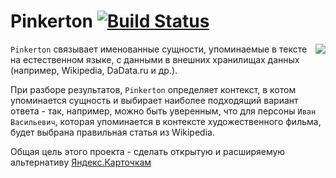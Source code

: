 # Pinkerton [![Build Status](https://travis-ci.org/bureaucratic-labs/pinkerton.svg?branch=master)](https://travis-ci.org/bureaucratic-labs/pinkerton)

<img align="right" src="http://i.imgur.com/gRXgf48.png">

`Pinkerton` связывает именованные сущности, упоминаемые в тексте на естественном языке, с данными в внешних хранилищах данных (например, Wikipedia, DaData.ru и др.).

При разборе результатов, `Pinkerton` определяет контекст, в котом упоминается сущность и выбирает наиболее подходящий вариант ответа - так, например, можно быть уверенным, что для персоны `Иван Васильевич`, которая упоминается в контексте художественного фильма, будет выбрана правильная статья из Wikipedia. 

Общая цель этого проекта - сделать открытую и расширяемую альтернативу [Яндекс.Карточкам](https://yandex.ru/promo/yobject/)
